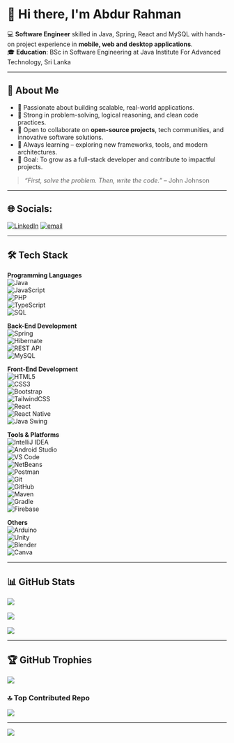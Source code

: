 # 👋 Hi there, I'm Abdur Rahman  

💻 **Software Engineer** skilled in Java, Spring, React and MySQL with hands-on project experience in **mobile, web and desktop applications**.  
🎓 **Education**: BSc in Software Engineering at Java Institute For Advanced Technology, Sri Lanka  

---

## 🌟 About Me
- 🚀 Passionate about building scalable, real-world applications.  
- 🧩 Strong in problem-solving, logical reasoning, and clean code practices.  
- 🤝 Open to collaborate on **open-source projects**, tech communities, and innovative software solutions.  
- 🌱 Always learning – exploring new frameworks, tools, and modern architectures.  
- 🎯 Goal: To grow as a full-stack developer and contribute to impactful projects.  

> *“First, solve the problem. Then, write the code.”* – John Johnson  

---

## 🌐 Socials:
[![LinkedIn](https://img.shields.io/badge/LinkedIn-%230077B5.svg?logo=linkedin&logoColor=white)](https://linkedin.com/in/https://www.linkedin.com/in/abdur-rahman-98904b238) [![email](https://img.shields.io/badge/Email-D14836?logo=gmail&logoColor=white)](mailto:nxt.genar7@gmail.com) 

---

## 🛠️ Tech Stack  

**Programming Languages**  
![Java](https://img.shields.io/badge/java-%23ED8B00.svg?style=for-the-badge&logo=openjdk&logoColor=white)  
![JavaScript](https://img.shields.io/badge/javascript-%23323330.svg?style=for-the-badge&logo=javascript&logoColor=%23F7DF1E)  
![PHP](https://img.shields.io/badge/php-%23777BB4.svg?style=for-the-badge&logo=php&logoColor=white)  
![TypeScript](https://img.shields.io/badge/typescript-%23007ACC.svg?style=for-the-badge&logo=typescript&logoColor=white)  
![SQL](https://img.shields.io/badge/sql-%2307405e.svg?style=for-the-badge&logo=sqlite&logoColor=white)  

**Back-End Development**  
![Spring](https://img.shields.io/badge/spring-%236DB33F.svg?style=for-the-badge&logo=spring&logoColor=white)  
![Hibernate](https://img.shields.io/badge/hibernate-59666C.svg?style=for-the-badge&logo=hibernate&logoColor=white)  
![REST API](https://img.shields.io/badge/REST-02569B.svg?style=for-the-badge&logo=rest&logoColor=white)  
![MySQL](https://img.shields.io/badge/mysql-4479A1.svg?style=for-the-badge&logo=mysql&logoColor=white)  

**Front-End Development**  
![HTML5](https://img.shields.io/badge/html5-%23E34F26.svg?style=for-the-badge&logo=html5&logoColor=white)  
![CSS3](https://img.shields.io/badge/css3-%231572B6.svg?style=for-the-badge&logo=css3&logoColor=white)  
![Bootstrap](https://img.shields.io/badge/bootstrap-%238511FA.svg?style=for-the-badge&logo=bootstrap&logoColor=white)  
![TailwindCSS](https://img.shields.io/badge/tailwindcss-%2338B2AC.svg?style=for-the-badge&logo=tailwind-css&logoColor=white)  
![React](https://img.shields.io/badge/react-%2320232a.svg?style=for-the-badge&logo=react&logoColor=%2361DAFB)  
![React Native](https://img.shields.io/badge/react_native-%2320232a.svg?style=for-the-badge&logo=react&logoColor=%2361DAFB)  
![Java Swing](https://img.shields.io/badge/java%20swing-007396?style=for-the-badge&logo=java&logoColor=white)  

**Tools & Platforms**  
![IntelliJ IDEA](https://img.shields.io/badge/IntelliJIDEA-000000.svg?style=for-the-badge&logo=intellij-idea&logoColor=white)  
![Android Studio](https://img.shields.io/badge/Android%20Studio-3DDC84.svg?style=for-the-badge&logo=android-studio&logoColor=white)  
![VS Code](https://img.shields.io/badge/VSCode-007ACC.svg?style=for-the-badge&logo=visual-studio-code&logoColor=white)  
![NetBeans](https://img.shields.io/badge/netbeans-%231B6AC6.svg?style=for-the-badge&logo=apache-netbeans-ide&logoColor=white)  
![Postman](https://img.shields.io/badge/Postman-FF6C37?style=for-the-badge&logo=postman&logoColor=white)  
![Git](https://img.shields.io/badge/git-%23F05033.svg?style=for-the-badge&logo=git&logoColor=white)  
![GitHub](https://img.shields.io/badge/github-%23121011.svg?style=for-the-badge&logo=github&logoColor=white)  
![Maven](https://img.shields.io/badge/maven-C71A36.svg?style=for-the-badge&logo=apache-maven&logoColor=white)  
![Gradle](https://img.shields.io/badge/Gradle-02303A.svg?style=for-the-badge&logo=Gradle&logoColor=white)  
![Firebase](https://img.shields.io/badge/firebase-FFCA28.svg?style=for-the-badge&logo=firebase&logoColor=black)  

**Others**  
![Arduino](https://img.shields.io/badge/Arduino-00979D.svg?style=for-the-badge&logo=Arduino&logoColor=white)  
![Unity](https://img.shields.io/badge/unity-%23000000.svg?style=for-the-badge&logo=unity&logoColor=white)  
![Blender](https://img.shields.io/badge/blender-%23F5792A.svg?style=for-the-badge&logo=blender&logoColor=white)  
![Canva](https://img.shields.io/badge/Canva-%2300C4CC.svg?style=for-the-badge&logo=Canva&logoColor=white)  

---

## 📊 GitHub Stats
![](https://github-readme-stats.vercel.app/api?username=gitxar7&theme=dark&hide_border=false&include_all_commits=false&count_private=false)<br/>  
![](https://nirzak-streak-stats.vercel.app/?user=gitxar7&theme=dark&hide_border=false)<br/>  
![](https://github-readme-stats.vercel.app/api/top-langs/?username=gitxar7&theme=dark&hide_border=false&include_all_commits=false&count_private=false&layout=compact)  

---

## 🏆 GitHub Trophies
![](https://github-profile-trophy.vercel.app/?username=gitxar7&theme=radical&no-frame=false&no-bg=true&margin-w=4)  

### 🔝 Top Contributed Repo
![](https://github-contributor-stats.vercel.app/api?username=gitxar7&limit=5&theme=dark&combine_all_yearly_contributions=true)  

---

[![](https://visitcount.itsvg.in/api?id=gitxar7&icon=0&color=0)](https://visitcount.itsvg.in)
